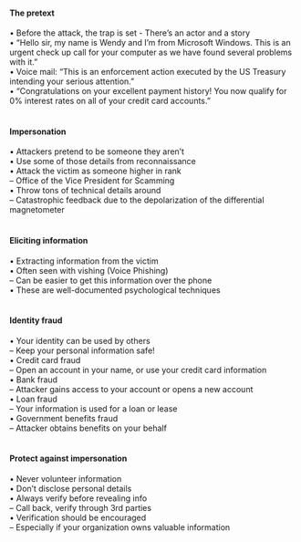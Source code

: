 ####  The pretext  

• Before the attack, the trap is set - There’s an actor and a story  
• “Hello sir, my name is Wendy and I’m from Microsoft Windows. This is an urgent check up call for your computer as we have found several problems with it.”  
• Voice mail: “This is an enforcement action executed by the US Treasury intending your serious attention.”  
• “Congratulations on your excellent payment history! You now qualify for 0% interest rates on all of your credit card accounts.”  
<br>


####  Impersonation  

• Attackers pretend to be someone they aren’t  
• Use some of those details from reconnaissance  
• Attack the victim as someone higher in rank  
– Office of the Vice President for Scamming  
• Throw tons of technical details around  
– Catastrophic feedback due to the depolarization of the differential magnetometer  
<br>


####  Eliciting information  

• Extracting information from the victim  
• Often seen with vishing (Voice Phishing)  
– Can be easier to get this information over the phone  
• These are well-documented psychological techniques  
<br>


####  Identity fraud  

• Your identity can be used by others  
– Keep your personal information safe!  
• Credit card fraud  
– Open an account in your name, or use your credit card information  
• Bank fraud  
– Attacker gains access to your account or opens a new account  
• Loan fraud  
– Your information is used for a loan or lease  
• Government benefits fraud  
– Attacker obtains benefits on your behalf  
<br>


####  Protect against impersonation  

• Never volunteer information  
• Don’t disclose personal details  
• Always verify before revealing info  
– Call back, verify through 3rd parties  
• Verification should be encouraged  
– Especially if your organization owns valuable information
